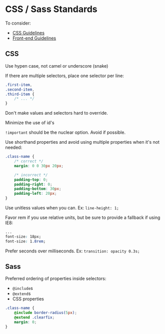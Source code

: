 # CSS / Sass Standards

To consider:
- [CSS Guidelines](http://cssguidelin.es/)
- [Front-end Guidelines](https://github.com/bendc/frontend-guidelines)

## CSS

Use hypen case, not camel or underscore (snake)

If there are multiple selectors, place one selector per line:

```css
.first-item,
.second-item,
.third-item {
	/* ... */
}
```

Don't make values and selectors hard to override.

Minimize the use of id's 

`!important` should be the nuclear option. Avoid if possible.

Use shorthand properties and avoid using multiple properties when it's not needed:

```css
.class-name {
 	/* correct */
	margin: 0 0 30px 20px;

	/* incorrect */
	padding-top: 0;
	padding-right: 0;
	padding-bottom: 30px;
	padding-left: 20px;
}
```

Use unitless values when you can. Ex: `line-height: 1;`

Favor rem if you use relative units, but be sure to provide a fallback if using IE8:
```css
...
font-size: 18px;
font-size: 1.8rem;

```

Prefer seconds over milliseconds. Ex: `transition: opacity 0.3s;`

## Sass

Preferred ordering of properties inside selectors:
- `@include`s
- `@extend`s
- CSS properties

```scss
.class-name {
	@include border-radius(5px);
	@extend .clearfix;
	margin: 0;
}
```



